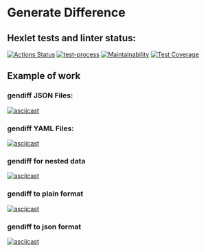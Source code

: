 # Generate Difference
## Hexlet tests and linter status:
[![Actions Status](https://github.com/SaXaReD/frontend-project-46/actions/workflows/hexlet-check.yml/badge.svg)](https://github.com/SaXaReD/frontend-project-46/actions)
[![test-process](https://github.com/SaXaReD/frontend-project-46/actions/workflows/test.yml/badge.svg)](https://github.com/SaXaReD/frontend-project-46/actions/workflows/test.yml)
[![Maintainability](https://api.codeclimate.com/v1/badges/62173092708a983e7f3e/maintainability)](https://codeclimate.com/github/SaXaReD/frontend-project-46/maintainability)
[![Test Coverage](https://api.codeclimate.com/v1/badges/62173092708a983e7f3e/test_coverage)](https://codeclimate.com/github/SaXaReD/frontend-project-46/test_coverage)

## Example of work
### gendiff JSON Files:
[![asciicast](https://asciinema.org/a/zas3DfWun5qUkei29OHk9PnaO.svg)](https://asciinema.org/a/zas3DfWun5qUkei29OHk9PnaO)
### gendiff YAML Files:
[![asciicast](https://asciinema.org/a/Tlk4tQ8mxg67DPgOzUp1iyiEO.svg)](https://asciinema.org/a/Tlk4tQ8mxg67DPgOzUp1iyiEO)
### gendiff for nested data
[![asciicast](https://asciinema.org/a/LEB9DFDGxmWm1GfEqsCxXIaxj.svg)](https://asciinema.org/a/LEB9DFDGxmWm1GfEqsCxXIaxj)
### gendiff to plain format
[![asciicast](https://asciinema.org/a/PPSEuwtsmM4qmUHcCa3iG85FZ.svg)](https://asciinema.org/a/PPSEuwtsmM4qmUHcCa3iG85FZ)
### gendiff to json format
[![asciicast](https://asciinema.org/a/rnHDmfUSEloDWDfN5vaVoKnMw.svg)](https://asciinema.org/a/rnHDmfUSEloDWDfN5vaVoKnMw)